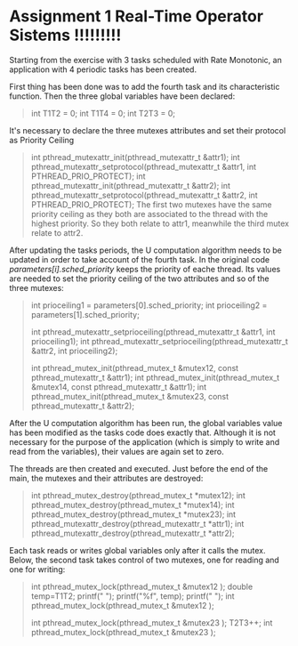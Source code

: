 # Assignment 1 Real-Time Operator Sistems !!!!!!!!!

Starting from the exercise with 3 tasks scheduled with Rate Monotonic, an application with 4 periodic tasks has been created.

First thing has been done was to add the fourth task and its characteristic function. Then the three global variables have been declared:
>int T1T2 = 0;
>int T1T4 = 0;
>int T2T3 = 0;

It's necessary to declare the three mutexes attributes and set their protocol as Priority Ceiling
>int pthread_mutexattr_init(pthread_mutexattr_t &attr1);
>int pthread_mutexattr_setprotocol(pthread_mutexattr_t &attr1, int PTHREAD_PRIO_PROTECT);
>int pthread_mutexattr_init(pthread_mutexattr_t &attr2);
>int pthread_mutexattr_setprotocol(pthread_mutexattr_t &attr2, int PTHREAD_PRIO_PROTECT);
The first two mutexes have the same priority ceiling as they both are associated to the thread with the highest priority. So they both relate to attr1, meanwhile the third mutex relate to attr2.

After updating the tasks periods, the U computation algorithm needs to be updated in order to take account of the fourth task.
In the original code _parameters[i].sched_priority_ keeps the priority of eache thread. Its values are needed to set the priority ceiling of the two attributes and so of the three mutexes:
>int prioceiling1 = parameters[0].sched_priority;
>int prioceiling2 = parameters[1].sched_priority;
>	
>int pthread_mutexattr_setprioceiling(pthread_mutexattr_t &attr1, int prioceiling1);
>int pthread_mutexattr_setprioceiling(pthread_mutexattr_t &attr2, int prioceiling2);
>
>int pthread_mutex_init(pthread_mutex_t &mutex12, const pthread_mutexattr_t &attr1);
>int pthread_mutex_init(pthread_mutex_t &mutex14, const pthread_mutexattr_t &attr1);
>int pthread_mutex_init(pthread_mutex_t &mutex23, const pthread_mutexattr_t &attr2);

After the U computation algorithm has been run, the global variables value has been modified as the tasks code does exactly that. Although it is not necessary for the purpose of the application (which is simply to write and read from the variables), their values are again set to zero.

The threads are then created and executed. Just before the end of the main, the mutexes and their attributes are destroyed:
>int pthread_mutex_destroy(pthread_mutex_t *mutex12);
>int pthread_mutex_destroy(pthread_mutex_t *mutex14);
>int pthread_mutex_destroy(pthread_mutex_t *mutex23);
>int pthread_mutexattr_destroy(pthread_mutexattr_t *attr1);
>int pthread_mutexattr_destroy(pthread_mutexattr_t *attr2);

Each task reads or writes global variables only after it calls the mutex. Below, the second task takes control of two mutexes, one for reading and one for writing:
>int pthread_mutex_lock(pthread_mutex_t &mutex12 );
>  double temp=T1T2;
>  printf(" ");
>  printf("%f", temp);
>  printf(" ");
>int pthread_mutex_lock(pthread_mutex_t &mutex12 );
>
>int pthread_mutex_lock(pthread_mutex_t &mutex23 );
>  T2T3++;
>int pthread_mutex_lock(pthread_mutex_t &mutex23 );































